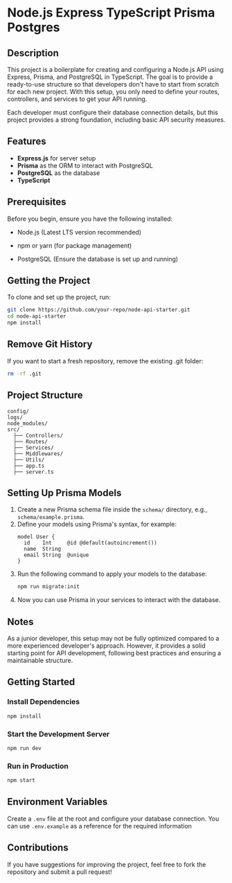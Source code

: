 # Node.js Express TypeScript Prisma Postgres

## Description

This project is a boilerplate for creating and configuring a Node.js API using Express, Prisma, and PostgreSQL in TypeScript. The goal is to provide a ready-to-use structure so that developers don't have to start from scratch for each new project. With this setup, you only need to define your routes, controllers, and services to get your API running.

Each developer must configure their database connection details, but this project provides a strong foundation, including basic API security measures.

## Features

- **Express.js** for server setup
- **Prisma** as the ORM to interact with PostgreSQL
- **PostgreSQL** as the database
- **TypeScript**

## Prerequisites

Before you begin, ensure you have the following installed:

- Node.js (Latest LTS version recommended)

- npm or yarn (for package management)

- PostgreSQL (Ensure the database is set up and running)

## Getting the Project

To clone and set up the project, run:

```bash
git clone https://github.com/your-repo/node-api-starter.git
cd node-api-starter
npm install
```

## Remove Git History

If you want to start a fresh repository, remove the existing .git folder:

```bash
rm -rf .git
```

## Project Structure

```
config/
logs/
node_modules/
src/
  ├── Controllers/
  ├── Routes/
  ├── Services/
  ├── Middlewares/
  ├── Utils/
  ├── app.ts
  ├── server.ts
```

## Setting Up Prisma Models

1. Create a new Prisma schema file inside the `schema/` directory, e.g., `schema/example.prisma`.
2. Define your models using Prisma's syntax, for example:
   ```prisma
   model User {
     id    Int     @id @default(autoincrement())
     name  String
     email String  @unique
   }
   ```
3. Run the following command to apply your models to the database:
   ```sh
   npm run migrate:init
   ```
4. Now you can use Prisma in your services to interact with the database.

## Notes

As a junior developer, this setup may not be fully optimized compared to a more experienced developer's approach. However, it provides a solid starting point for API development, following best practices and ensuring a maintainable structure.

## Getting Started

### Install Dependencies

```sh
npm install
```

### Start the Development Server

```sh
npm run dev
```

### Run in Production

```sh
npm start
```

## Environment Variables

Create a `.env` file at the root and configure your database connection. You can use `.env.example` as a reference for the required information

## Contributions

If you have suggestions for improving the project, feel free to fork the repository and submit a pull request!
